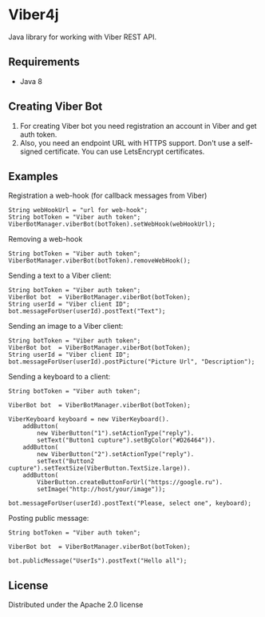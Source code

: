 # Viber4j

Java library for working with Viber REST API.

## Requirements
* Java 8

## Creating Viber Bot

1) For creating Viber bot you need registration an account in Viber and get auth token.
2) Also, you need an endpoint URL with HTTPS support. Don't use a self-signed certificate.
You can use LetsEncrypt certificates.

## Examples

Registration a web-hook (for callback messages from Viber)
```
String webHookUrl = "url for web-hook";
String botToken = "Viber auth token";
ViberBotManager.viberBot(botToken).setWebHook(webHookUrl);
```

Removing a web-hook
```
String botToken = "Viber auth token";
ViberBotManager.viberBot(botToken).removeWebHook();
```
Sending a text to a Viber client:
```
String botToken = "Viber auth token";
ViberBot bot  = ViberBotManager.viberBot(botToken);
String userId = "Viber client ID";
bot.messageForUser(userId).postText("Text");
```
Sending an image to a Viber client:
```
String botToken = "Viber auth token";
ViberBot bot  = ViberBotManager.viberBot(botToken);
String userId = "Viber client ID";
bot.messageForUser(userId).postPicture("Picture Url", "Description");
```
Sending a keyboard to a client:
```
String botToken = "Viber auth token";

ViberBot bot  = ViberBotManager.viberBot(botToken);

ViberKeyboard keyboard = new ViberKeyboard().
    addButton(
        new ViberButton("1").setActionType("reply").
        setText("Button1 cupture").setBgColor("#D26464")).
    addButton(
        new ViberButton("2").setActionType("reply").
        setText("Button2 cupture").setTextSize(ViberButton.TextSize.large)).
    addButton(
        ViberButton.createButtonForUrl("https://google.ru").
        setImage("http://host/your/image"));
        
bot.messageForUser(userId).postText("Please, select one", keyboard);
``` 
Posting public message:
```
String botToken = "Viber auth token";

ViberBot bot  = ViberBotManager.viberBot(botToken);

bot.publicMessage("UserIs").postText("Hello all");
```
## License

Distributed under the Apache 2.0 license